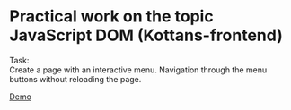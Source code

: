 # Practical work on the topic JavaScript DOM (Kottans-frontend)

Task:<br>
Create a page with an interactive menu. Navigation through the menu buttons without reloading the page.

[Demo](https://ik-web.github.io/js-dom/)
